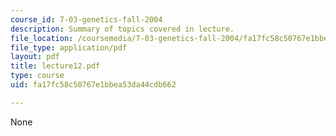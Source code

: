 ```yaml
---
course_id: 7-03-genetics-fall-2004
description: Summary of topics covered in lecture.
file_location: /coursemedia/7-03-genetics-fall-2004/fa17fc58c50767e1bbea53da44cdb662_lecture12.pdf
file_type: application/pdf
layout: pdf
title: lecture12.pdf
type: course
uid: fa17fc58c50767e1bbea53da44cdb662

---
```

None